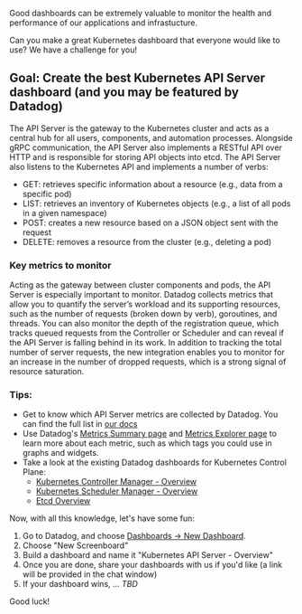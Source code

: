 Good dashboards can be extremely valuable to monitor the health and performance of our applications and infrastucture. 

Can you make a great Kubernetes dashboard that everyone would like to use? We have a challenge for you!

## Goal: Create the best Kubernetes API Server dashboard (and you may be featured by Datadog)

The API Server is the gateway to the Kubernetes cluster and acts as a central hub for all users, components, and automation processes. Alongside gRPC communication, the API Server also implements a RESTful API over HTTP and is responsible for storing API objects into etcd. The API Server also listens to the Kubernetes API and implements a number of verbs:

* GET: retrieves specific information about a resource (e.g., data from a specific pod)
* LIST: retrieves an inventory of Kubernetes objects (e.g., a list of all pods in a given namespace)
* POST: creates a new resource based on a JSON object sent with the request
* DELETE: removes a resource from the cluster (e.g., deleting a pod)

### Key metrics to monitor
Acting as the gateway between cluster components and pods, the API Server is especially important to monitor. Datadog collects metrics that allow you to quantify the server’s workload and its supporting resources, such as the number of requests (broken down by verb), goroutines, and threads. You can also monitor the depth of the registration queue, which tracks queued requests from the Controller or Scheduler and can reveal if the API Server is falling behind in its work. In addition to tracking the total number of server requests, the new integration enables you to monitor for an increase in the number of dropped requests, which is a strong signal of resource saturation.

### Tips:

- Get to know which API Server metrics are collected by Datadog. You can find the full list in [our docs](https://docs.datadoghq.com/integrations/kube_apiserver_metrics/#data-collected)
- Use Datadog's [Metrics Summary page](https://app.datadoghq.com/metric/summary) and [Metrics Explorer page](https://app.datadoghq.com/metric/explorer) to learn more about each metric, such as which tags you could use in graphs and widgets.
- Take a look at the existing Datadog dashboards for Kubernetes Control Plane: 
    - [Kubernetes Controller Manager - Overview](https://app.datadoghq.com/screen/integration/30271/kubernetes-controller-manager---overview)
    - [Kubernetes Scheduler Manager - Overview](https://app.datadoghq.com/screen/integration/30270/kubernetes-scheduler---overview)
    - [Etcd Overview](https://app.datadoghq.com/screen/integration/30289/etcd-overview)

Now, with all this knowledge, let's have some fun:
1. Go to Datadog, and choose [Dashboards -> New Dashboard](https://app.datadoghq.com/dashboard/lists#).
1. Choose "New Screenboard"
1. Build a dashboard and name it "Kubernetes API Server - Overview"
1. Once you are done, share your dashboards with us if you'd like (a link will be provided in the chat window)
1. If your dashboard wins, ... *TBD*

Good luck!



